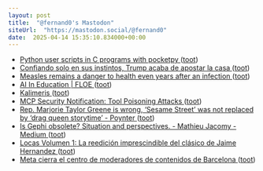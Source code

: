```yaml
---
layout: post
title:  "@fernand0's Mastodon"
siteUrl:  "https://mastodon.social/@fernand0"
date:  2025-04-14 15:35:10.834000+00:00
---
```

*  [Python user scripts in C programs with pocketpy   ](https://rvr.typepad.com/wind/2025/03/python-user-scripts-c-pocketpy.html) ([toot](https://mastodon.social/@fernand0/114337048876325121))
*  [Confiando solo en sus instintos, Trump acaba de apostar la casa ](https://www.lanacion.com.ar/estados-unidos/confiando-solo-en-sus-instintos-trump-acaba-de-apostar-la-casa-nid04042025) ([toot](https://mastodon.social/@fernand0/114336706235090169))
*  [Measles remains a danger to health even years after an infection  ](https://www.npr.org/sections/shots-health-news/2025/03/17/nx-s1-5328765/measles-outbreak-health-risk?renderPlatform=nprone_android) ([toot](https://mastodon.social/@fernand0/114336464868715908))
*  [AI In Education \|  FLOE ](https://floeproject.org/projects/ai-in-education) ([toot](https://mastodon.social/@fernand0/114336355718033918))
*  [Kalimeris ](https://www.flickr.com/photos/fernand0/54419765935) ([toot](https://mastodon.social/@fernand0/114336127581628865))
*  [MCP Security Notification: Tool Poisoning Attacks ](https://invariantlabs.ai/blog/mcp-security-notification-tool-poisoning-attack) ([toot](https://mastodon.social/@fernand0/114335988878413256))
*  [Rep. Marjorie Taylor Greene is wrong, ‘Sesame Street’ was not replaced by ‘drag queen storytime’ - Poynter ](https://www.poynter.org/fact-checking/2025/pbs-drag-queen-storytime-sesame-street) ([toot](https://mastodon.social/@fernand0/114335817183149300))
*  [Is Gephi obsolete? Situation and perspectives. - Mathieu Jacomy - Medium ](https://medium.com/@mathieu.jacomy/is-gephi-obsolete-situation-and-perspectives-dc7ebee1e94) ([toot](https://mastodon.social/@fernand0/114335594186652583))
*  [Locas Volumen 1: La reedición imprescindible del clásico de Jaime Hernandez ](https://blogdecomics.com/locas-volumen-1-la-reedicion-imprescindible-del-clasico-de-jaime-hernandez) ([toot](https://mastodon.social/@fernand0/114335456792344784))
*  [Meta cierra el centro de moderadores de contenidos de Barcelona ](https://www.lavanguardia.com/vida/20250403/10549038/meta-cierra-centro-moderadores-contenidos-torre-glories.htm) ([toot](https://mastodon.social/@fernand0/114333668641353481))
